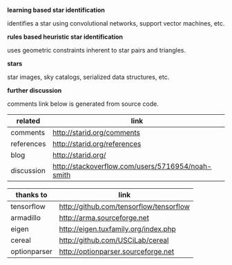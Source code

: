 **learning based star identification**

identifies a star using convolutional networks, support vector machines, etc.

**rules based heuristic star identification**

uses geometric constraints inherent to star pairs and triangles.

**stars**

star images, sky catalogs, serialized data structures, etc.

**further discussion**

comments link below is generated from source code.

related | link
----- | ---
comments | http://starid.org/comments
references | http://starid.org/references
blog | http://starid.org/
discussion | http://stackoverflow.com/users/5716954/noah-smith

thanks to | link
----- | ---
tensorflow | http://github.com/tensorflow/tensorflow
armadillo | http://arma.sourceforge.net
eigen | http://eigen.tuxfamily.org/index.php
cereal| http://github.com/USCiLab/cereal
optionparser | http://optionparser.sourceforge.net

